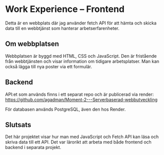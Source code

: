 # Work Experience – Frontend

Detta är en webbplats där jag använder fetch API för att hämta och skicka data till en webbtjänst som hanterar arbetserfarenheter.

## Om webbplatsen

Webbplatsen är byggd med HTML, CSS och JavaScript. Den är fristående från webbtjänsten och visar information om tidigare arbetsplatser. Man kan också lägga till nya poster via ett formulär. 

## Backend

API:et som används finns i ett separat repo och är publicerad via render:  
https://github.com/agadman/Moment-2---Serverbaserad-webbutveckling

För databasen används PostgreSQL, även den hos Render.

## Slutsats

Det här projektet visar hur man med JavaScript och Fetch API kan läsa och skriva data till ett API. Det var lärorikt att arbeta med både frontend och backend i separata projekt.